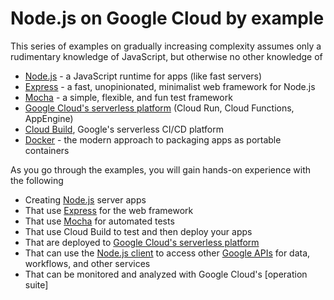 # Node.js on Google Cloud by example

This series of examples on gradually increasing complexity assumes only a
rudimentary knowledge of JavaScript, but otherwise no other knowledge of
* [Node.js] - a JavaScript runtime for apps (like fast servers)
* [Express] - a fast, unopinionated, minimalist web framework for Node.js
* [Mocha] - a simple, flexible, and fun test framework
* [Google Cloud's serverless platform] (Cloud Run, Cloud Functions, AppEngine)
* [Cloud Build], Google's serverless CI/CD platform
* [Docker] - the modern approach to packaging apps as portable containers

As you go through the examples, you will gain hands-on experience with the following
* Creating [Node.js] server apps
* That use [Express] for the web framework
* That use [Mocha] for automated tests
* That use Cloud Build to test and then deploy your apps
* That are deployed to [Google Cloud's serverless platform]
* That can use the [Node.js client] to access other [Google APIs] for data, workflows, and other services
* That can be monitored and analyzed with Google Cloud's [operation suite]


[Cloud Build]: https://cloud.google.com/build
[Docker]: https://www.docker.com/
[Express]: https://expressjs.com/
[Google APIs]: https://googleapis.dev/nodejs/googleapis/latest/
[Google Cloud's serverless platform]: https://cloud.google.com/serverless
[Mocha]: https://mochajs.org/
[Node.js]: https://nodejs.org/
[Node.js client]: https://github.com/googleapis/google-api-nodejs-client
[operations suite]: https://cloud.google.com/products/operations

